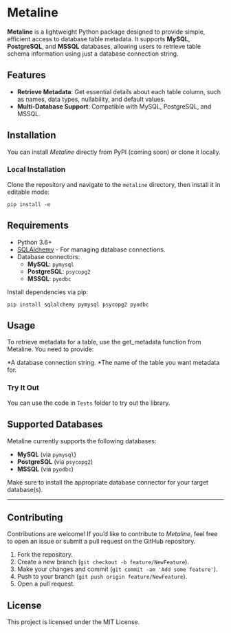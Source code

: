 # Metaline

**Metaline** is a lightweight Python package designed to provide simple, efficient access to database table metadata. It supports **MySQL**, **PostgreSQL**, and **MSSQL** databases, allowing users to retrieve table schema information using just a database connection string.

## Features

- **Retrieve Metadata**: Get essential details about each table column, such as names, data types, nullability, and default values.
- **Multi-Database Support**: Compatible with MySQL, PostgreSQL, and MSSQL.

## Installation

You can install *Metaline* directly from PyPI (coming soon) or clone it locally.

### Local Installation

Clone the repository and navigate to the `metaline` directory, then install it in editable mode:

`pip install -e`

## Requirements

- Python 3.6+
- [SQLAlchemy](https://www.sqlalchemy.org/) - For managing database connections.
- Database connectors:
  - **MySQL**: `pymysql`
  - **PostgreSQL**: `psycopg2`
  - **MSSQL**: `pyodbc`

Install dependencies via pip:

`pip install sqlalchemy pymysql psycopg2 pyodbc`

## Usage
To retrieve metadata for a table, use the get_metadata function from Metaline. You need to provide:

*A database connection string.
*The name of the table you want metadata for.

### Try It Out
You can use the code in `Tests` folder to try out the library.

## Supported Databases

Metaline currently supports the following databases:
- **MySQL** (via `pymysql`)
- **PostgreSQL** (via `psycopg2`)
- **MSSQL** (via `pyodbc`)

Make sure to install the appropriate database connector for your target database(s).

---

## Contributing

Contributions are welcome! If you’d like to contribute to *Metaline*, feel free to open an issue or submit a pull request on the GitHub repository.

1. Fork the repository.
2. Create a new branch (`git checkout -b feature/NewFeature`).
3. Make your changes and commit (`git commit -am 'Add some feature'`).
4. Push to your branch (`git push origin feature/NewFeature`).
5. Open a pull request.

## License

This project is licensed under the MIT License.

